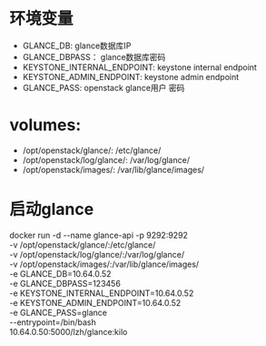 # 环境变量
- GLANCE_DB: glance数据库IP
- GLANCE_DBPASS： glance数据库密码
- KEYSTONE_INTERNAL_ENDPOINT: keystone internal endpoint
- KEYSTONE_ADMIN_ENDPOINT: keystone admin endpoint
- GLANCE_PASS: openstack glance用户 密码

# volumes:
- /opt/openstack/glance/: /etc/glance/
- /opt/openstack/log/glance/: /var/log/glance/
- /opt/openstack/images/: /var/lib/glance/images/

# 启动glance
docker run -d --name glance-api -p 9292:9292 \
    -v /opt/openstack/glance/:/etc/glance/ \
    -v /opt/openstack/log/glance/:/var/log/glance/ \
    -v /opt/openstack/images/:/var/lib/glance/images/ \
    -e GLANCE_DB=10.64.0.52 \
    -e GLANCE_DBPASS=123456 \
    -e KEYSTONE_INTERNAL_ENDPOINT=10.64.0.52 \
    -e KEYSTONE_ADMIN_ENDPOINT=10.64.0.52 \
    -e GLANCE_PASS=glance \
    --entrypoint=/bin/bash \
    10.64.0.50:5000/lzh/glance:kilo
